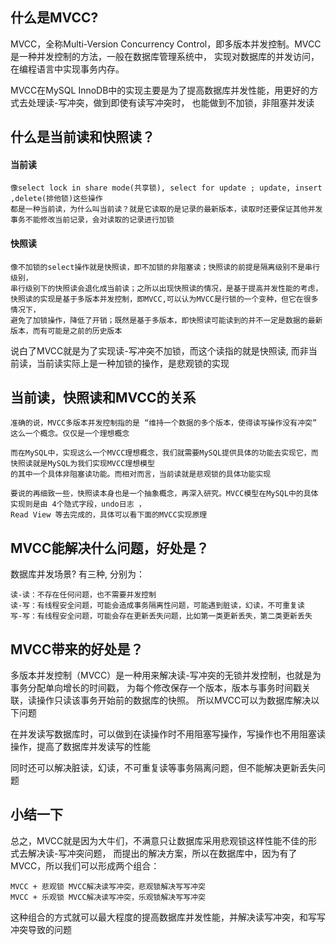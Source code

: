 

## 什么是MVCC? 

MVCC，全称Multi-Version Concurrency Control，即多版本并发控制。MVCC是一种并发控制的方法，一般在数据库管理系统中，
实现对数据库的并发访问，在编程语言中实现事务内存。


MVCC在MySQL InnoDB中的实现主要是为了提高数据库并发性能，用更好的方式去处理读-写冲突，做到即使有读写冲突时，
也能做到不加锁，非阻塞并发读



## 什么是当前读和快照读？



#### 当前读 

    像select lock in share mode(共享锁), select for update ; update, insert ,delete(排他锁)这些操作
    都是一种当前读，为什么叫当前读？就是它读取的是记录的最新版本，读取时还要保证其他并发事务不能修改当前记录，会对读取的记录进行加锁


#### 快照读 

    像不加锁的select操作就是快照读，即不加锁的非阻塞读；快照读的前提是隔离级别不是串行级别，
    串行级别下的快照读会退化成当前读；之所以出现快照读的情况，是基于提高并发性能的考虑，
    快照读的实现是基于多版本并发控制，即MVCC,可以认为MVCC是行锁的一个变种，但它在很多情况下，
    避免了加锁操作，降低了开销；既然是基于多版本，即快照读可能读到的并不一定是数据的最新版本，而有可能是之前的历史版本



说白了MVCC就是为了实现读-写冲突不加锁，而这个读指的就是快照读, 而非当前读，当前读实际上是一种加锁的操作，是悲观锁的实现

## 当前读，快照读和MVCC的关系



    准确的说，MVCC多版本并发控制指的是 “维持一个数据的多个版本，使得读写操作没有冲突” 这么一个概念。仅仅是一个理想概念 
    
    而在MySQL中，实现这么一个MVCC理想概念，我们就需要MySQL提供具体的功能去实现它，而快照读就是MySQL为我们实现MVCC理想模型
    的其中一个具体非阻塞读功能。而相对而言，当前读就是悲观锁的具体功能实现 
    
    要说的再细致一些，快照读本身也是一个抽象概念，再深入研究。MVCC模型在MySQL中的具体实现则是由 4个隐式字段，undo日志 ，
    Read View 等去完成的，具体可以看下面的MVCC实现原理




## MVCC能解决什么问题，好处是？

数据库并发场景? 有三种, 分别为： 

    读-读：不存在任何问题，也不需要并发控制 
    读-写：有线程安全问题，可能会造成事务隔离性问题，可能遇到脏读，幻读，不可重复读 
    写-写：有线程安全问题，可能会存在更新丢失问题，比如第一类更新丢失，第二类更新丢失


## MVCC带来的好处是？ 

多版本并发控制（MVCC）是一种用来解决读-写冲突的无锁并发控制，也就是为事务分配单向增长的时间戳，
为每个修改保存一个版本，版本与事务时间戳关联，读操作只读该事务开始前的数据库的快照。 所以MVCC可以为数据库解决以下问题 

在并发读写数据库时，可以做到在读操作时不用阻塞写操作，写操作也不用阻塞读操作，提高了数据库并发读写的性能

同时还可以解决脏读，幻读，不可重复读等事务隔离问题，但不能解决更新丢失问题


## 小结一下 

总之，MVCC就是因为大牛们，不满意只让数据库采用悲观锁这样性能不佳的形式去解决读-写冲突问题，
而提出的解决方案，所以在数据库中，因为有了MVCC，所以我们可以形成两个组合： 

    MVCC + 悲观锁 MVCC解决读写冲突，悲观锁解决写写冲突 
    MVCC + 乐观锁 MVCC解决读写冲突，乐观锁解决写写冲突 

这种组合的方式就可以最大程度的提高数据库并发性能，并解决读写冲突，和写写冲突导致的问题